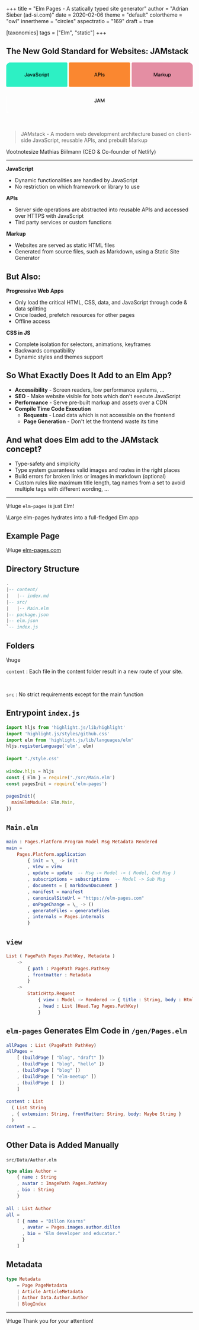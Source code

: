 +++
title = "Elm Pages - A statically typed site generator"
author = "Adrian Sieber (ad-si.com)"
date = 2020-02-06
theme = "default"
colortheme = "owl"
innertheme = "circles"
aspectratio = "169"
draft = true

[taxonomies]
tags = ["Elm", "static"]
+++


## The New Gold Standard for Websites: JAMstack

![](./jamstack.svg)

&nbsp;

> JAMstack - A modern web development architecture
> based on client-side JavaScript, reusable APIs,
> and prebuilt Markup

\footnotesize Mathias Biilmann (CEO & Co-founder of Netlify)

---

**JavaScript**

- Dynamic functionalities are handled by JavaScript
- No restriction on which framework or library to use

**APIs**

- Server side operations are abstracted into reusable APIs
    and accessed over HTTPS with JavaScript
- Tird party services or custom functions


**Markup**

- Websites are served as static HTML files
- Generated from source files, such as Markdown,
    using a Static Site Generator


## But Also:


**Progressive Web Apps**

- Only load the critical HTML, CSS, data, and JavaScript
    through code & data splitting
- Once loaded, prefetch resources for other pages
- Offline access


**CSS in JS**

- Complete isolation for selectors, animations, keyframes
- Backwards compatibility
- Dynamic styles and themes support


## So What Exactly Does It Add to an Elm App?

- **Accessibility** - Screen readers, low performance systems, …
- **SEO** - Make website visible for bots which don't execute JavaScript
- **Performance** - Serve pre-built markup and assets over a CDN
- **Compile Time Code Execution**
    - **Requests** - Load data which is not accessible on the frontend
    - **Page Generation** - Don't let the frontend waste its time


## And what does Elm add to the JAMstack concept?

- Type-safety and simplicity
- Type system guarantees valid images and routes in the right places
- Build errors for broken links or images in markdown (optional)
- Custom rules like maximum title length,
    tag names from a set to avoid multiple tags with different wording, …


---

\Huge `elm-pages` is just Elm!


\Large elm-pages hydrates into a full-fledged Elm app


## Example Page

\Huge [elm-pages.com](https://elm-pages.com)


## Directory Structure

```elm
.
|-- content/
|   |-- index.md
|-- src/
|   |-- Main.elm
|-- package.json
|-- elm.json
`-- index.js
```


## Folders

\huge

`content`
: Each file in the content folder result in a new route of your site.

&nbsp;

`src`
: No strict requirements except for the main function


## Entrypoint `index.js`

```js
import hljs from 'highlight.js/lib/highlight'
import 'highlight.js/styles/github.css'
import elm from 'highlight.js/lib/languages/elm'
hljs.registerLanguage('elm', elm)

import './style.css'

window.hljs = hljs
const { Elm } = require('./src/Main.elm')
const pagesInit = require('elm-pages')

pagesInit({
  mainElmModule: Elm.Main,
})
```


## `Main.elm`

```elm
main : Pages.Platform.Program Model Msg Metadata Rendered
main =
    Pages.Platform.application
        { init = \_ -> init
        , view = view
        , update = update  -- Msg -> Model -> ( Model, Cmd Msg )
        , subscriptions = subscriptions  -- Model -> Sub Msg
        , documents = [ markdownDocument ]
        , manifest = manifest
        , canonicalSiteUrl = "https://elm-pages.com"
        , onPageChange = \_ -> ()
        , generateFiles = generateFiles
        , internals = Pages.internals
        }
```


## `view`

```elm
List ( PagePath Pages.PathKey, Metadata )
    ->
        { path : PagePath Pages.PathKey
        , frontmatter : Metadata
        }
    ->
        StaticHttp.Request
            { view : Model -> Rendered -> { title : String, body : Html Msg }
            , head : List (Head.Tag Pages.PathKey)
            }
```


## `elm-pages` Generates Elm Code in `/gen/Pages.elm`

```elm
allPages : List (PagePath PathKey)
allPages =
    [ (buildPage [ "blog", "draft" ])
    , (buildPage [ "blog", "hello" ])
    , (buildPage [ "blog" ])
    , (buildPage [ "elm-meetup" ])
    , (buildPage [  ])
    ]

content : List
  ( List String
  , { extension: String, frontMatter: String, body: Maybe String }
  )
content = …
```


## Other Data is Added Manually

`src/Data/Author.elm`

```elm
type alias Author =
    { name : String
    , avatar : ImagePath Pages.PathKey
    , bio : String
    }

all : List Author
all =
    [ { name = "Dillon Kearns"
      , avatar = Pages.images.author.dillon
      , bio = "Elm developer and educator."
      }
    ]
```


## Metadata

```elm
type Metadata
    = Page PageMetadata
    | Article ArticleMetadata
    | Author Data.Author.Author
    | BlogIndex
```

---

\Huge Thank you for your attention!


<!--
## Steps


```sh
mkdir elm-pages-test

cd elm-pages-test

elm init

touch src/Main.elm

mkdir content

edit content/welcome_to_elm_frankfurt.md

npm install --save-dev elm elm-pages

npx elm install \
  avh4/elm-color \
  dillonkearns/elm-pages \
  dillonkearns/elm-rss \
  dillonkearns/elm-sitemap \
  elm/json \
  elm/time \
  elm/url

npx elm-pages build
```
 -->
